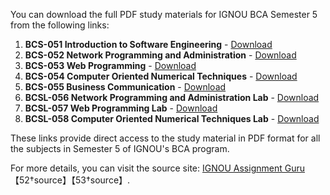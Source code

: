 You can download the full PDF study materials for IGNOU BCA Semester 5 from the following links:

1. **BCS-051 Introduction to Software Engineering** - [Download](https://server.ignou.space)  
2. **BCS-052 Network Programming and Administration** - [Download](https://server.ignou.space)  
3. **BCS-053 Web Programming** - [Download](https://server.ignou.space)  
4. **BCS-054 Computer Oriented Numerical Techniques** - [Download](https://server.ignou.space)  
5. **BCS-055 Business Communication** - [Download](https://server.ignou.space)  
6. **BCSL-056 Network Programming and Administration Lab** - [Download](https://server.ignou.space)  
7. **BCSL-057 Web Programming Lab** - [Download](https://server.ignou.space)  
8. **BCSL-058 Computer Oriented Numerical Techniques Lab** - [Download](https://server.ignou.space)

These links provide direct access to the study material in PDF format for all the subjects in Semester 5 of IGNOU's BCA program.

For more details, you can visit the source site: [IGNOU Assignment Guru](https://www.ignouassignmentguru.com)【52†source】【53†source】.